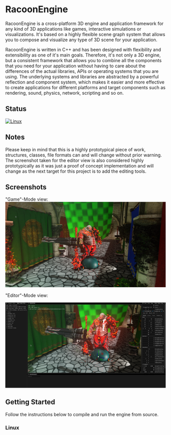 # RacoonEngine

RacoonEngine is a cross-platform 3D engine and application framework for any kind of 3D applications like games, interactive simulations or visualizations. It's based on a highly flexible scene graph system that allows you to compose and visualize any type of 3D scene for your application.

RacoonEngine is written in C++ and has been designed with flexibility and extensibility as one of it's main goals. Therefore, it's not only a 3D engine, but a consistent framework that allows you to combine all the components that you need for your application without having to care about the differences of the actual libraries, APIs or operating systems that you are using. The underlying systems and libraries are abstracted by a powerful reflection and component system, which makes it easier and more effective to create applications for different platforms and target components such as rendering, sound, physics, network, scripting and so on.

## Status

[![Linux](https://github.com/naetherm/racoonengine/actions/workflows/linux_builds.yml/badge.svg?branch=develop)](https://github.com/naetherm/racoonengine/actions/workflows/linux_builds.yml)

## Notes

Please keep in mind that this is a highly prototypical piece of work, structures, classes, file formats can and will change without prior warning.
The screenshot taken for the editor view is also considered highly prototypically as it was just a proof of concept implementation and will change as the next target for this project is to add the editing tools.

## Screenshots

"Game"-Mode view:
![Screen](Documentation/screen00.png "Screen00")

"Editor"-Mode view:

![Screen](Documentation/screen01.png "Screen01")

## Getting Started

Follow the instructions below to compile and run the engine from source.

### Linux

